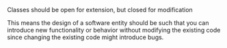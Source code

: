 Classes should be open for extension, but closed for modification

This means the design of a software entity should be such that you can introduce new functionality or behavior without modifying the existing code since changing the existing code might introduce bugs.